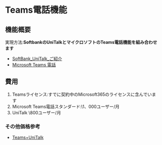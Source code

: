 # Teams電話機能

## 機能概要

実現方法:**SoftbankのUniTalkとマイクロソフトのTeams電話機能を組み合わせます**

- [SoftBank_UniTalk_ご紹介](../../7_Prj/716_M365/500_カスタマイズ/60_Teams電話/【ベース提案書】UniTalk_ご紹介.pdf)
- [Microsoft Teams 電話](https://www.microsoft.com/ja-jp/microsoft-teams/microsoft-teams-phone)

## 費用

1. Teamsライセンス:すでに契約中のMicrosoft365のライセンスに含んでいます
1. Microsoft Teams電話スタンダード:\1、000ユーザー/月
1. UniTalk \800ユーザー/月

### その他価格参考

- [Teams+UniTalk](https://note.com/petitoma/n/n60e5ac8c9591)
